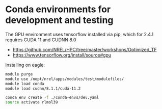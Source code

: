 # Conda environments for development and testing

The GPU environment uses tensorflow installed via pip, which for 2.4.1 requires CUDA 11 and CUDNN 8.0

* https://github.com/NREL/HPC/tree/master/workshops/Optimized_TF
* https://www.tensorflow.org/install/source#gpu

Installing on eagle:

```bash
module purge
module use /nopt/nrel/apps/modules/test/modulefiles/
module load conda
module load cudnn/8.1.1/cuda-11.2

conda env create -f ./conda-envs/dev.yaml
source activate rlmol39
```
